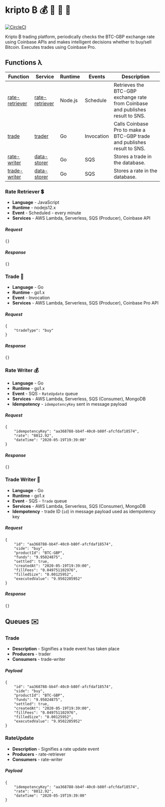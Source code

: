 # kripto ₿ 💰 💸 🤑 🏴󠁧󠁢󠁷󠁬󠁳󠁿

[![CircleCI](https://circleci.com/gh/cshep4/kripto.svg?circle-token=86c9f9b058b912c8b87271abf4f054c5ce9451a5)](https://circleci.com/gh/cshep4/kripto)

Kripto ₿ trading platform, periodically checks the BTC-GBP exchange rate using Coinbase APIs and makes intelligent decisions whether to buy/sell Bitcoin. Executes trades using Coinbase Pro.

## Functions λ

| Function                                                | Service                                     | Runtime       | Events             | Description                                                                       |
| ------------------------------------------------------- | ------------------------------------------- | ------------- | ------------------ | --------------------------------------------------------------------------------- |
| [rate-retriever](./services/rate-retriever)             | [rate-retriever](./services/rate-retriever) | Node.js       | Schedule           | Retrieves the BTC-GBP exchange rate from Coinbase and publishes result to SNS.    |
| [trade](./services/trader/cmd/trade)                    | [trader](./services/trader)                 | Go            | Invocation         | Calls Coinbase Pro to make a BTC-GBP trade and publishes result to SNS.           |
| [rate-writer](./services/data-storer/cmd/rate-writer)   | [data-storer](./services/data-storer)       | Go            | SQS                | Stores a trade in the database.                                                   |
| [trade-writer](./services/data-storer/cmd/trade-writer) | [data-storer](./services/data-storer)       | Go            | SQS                | Stores a rate in the database.                                                    |

### Rate Retriever 💲

- **Language** - JavaScript
- **Runtime** - nodejs12.x
- **Event** - Scheduled - every minute
- **Services** - AWS Lambda, Serverless, SQS (Producer), Coinbase API

##### Request
    {}

##### Response 
    {}
    
### Trade 🤝

- **Language** - Go
- **Runtime** - go1.x
- **Event** - Invocation
- **Services** - AWS Lambda, Serverless, SQS (Producer), Coinbase Pro API

##### Request
    {
        "tradeType": "buy"
    }

##### Response 
    {}

### Rate Writer 💰

- **Language** - Go
- **Runtime** - go1.x
- **Event** - SQS - `RateUpdate` queue
- **Services** - AWS Lambda, Serverless, SQS (Consumer), MongoDB
- **Idempotency** - `idempotencyKey` sent in message payload

##### Request
    {
        "idempotencyKey": "aa368788-bb4f-40c0-b80f-afcfdaf18574",
        "rate": "8012.92",
        "dateTime": "2020-05-19T19:39:00"
    }

##### Response 
    {}

### Trade Writer 💸

- **Language** - Go
- **Runtime** - go1.x
- **Event** - SQS - `Trade` queue
- **Services** - AWS Lambda, Serverless, SQS (Consumer), MongoDB
- **Idempotency** - trade ID (`id`) in message payload used as idempotency key

##### Request
    {
        "id": "aa368788-bb4f-40c0-b80f-afcfdaf18574",
        "side": "buy",
        "productId": "BTC-GBP",
        "funds": "9.95024875",
        "settled": true,
        "createdAt": "2020-05-19T19:39:00",
        "fillFees": "0.049751102976",
        "filledSize": "0.00125952",
        "executedValue": "9.9502205952"
    }

##### Response 
    {}
    
## Queues ✉️

### Trade

- **Description** - Signifies a trade event has taken place
- **Producers** - trader
- **Consumers** - trade-writer

##### Payload
    {
        "id": "aa368788-bb4f-40c0-b80f-afcfdaf18574",
        "side": "buy",
        "productId": "BTC-GBP",
        "funds": "9.95024875",
        "settled": true,
        "createdAt": "2020-05-19T19:39:00",
        "fillFees": "0.049751102976",
        "filledSize": "0.00125952",
        "executedValue": "9.9502205952"
    }
    
### RateUpdate

- **Description** - Signifies a rate update event
- **Producers** - rate-retriever
- **Consumers** - rate-writer

##### Payload
    {
        "idempotencyKey": "aa368788-bb4f-40c0-b80f-afcfdaf18574",
        "rate": "8012.92",
        "dateTime": "2020-05-19T19:39:00"
    }